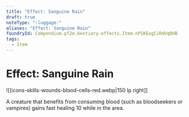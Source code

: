 ```yaml
---
title: "Effect: Sanguine Rain"
draft: true
noteType: ":luggage:"
aliases: "Effect: Sanguine Rain"
foundryId: Compendium.pf2e.bestiary-effects.Item.nP1KEogCiRdVq0UB
tags:
  - Item
---
```


# Effect: Sanguine Rain
![[icons-skills-wounds-blood-cells-red.webp|150 lp right]]

A creature that benefits from consuming blood (such as bloodseekers or vampires) gains fast healing 10 while in the area.

